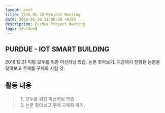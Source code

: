 ```yaml
---
layout: post
title: 2018.01.10 Project Meeting
date: 2018-01-10 11:00:00 +0300
description: Purdue Project Meeting
tags: [Purdue]
---
```

  
    
## PURDUE - IOT SMART BUILDING  
2018.12.31 미팅
모두를 위한 머신러닝 학습.
논문 찾아보기.
지금까지 진행된 논문을 찾아보고 주제를 구체화 시킬 것.

## 활동 내용
> 1. 모두를 위한 머신러닝 학습
> 2. 논문 찾아보고 주제 구체화 하기.
